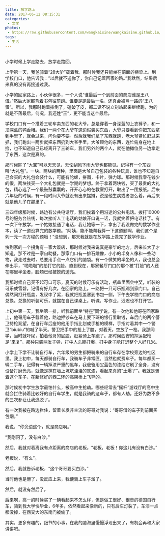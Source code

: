 ```yaml
---
title: 放学路上
date: 2017-06-12 08:15:31
categories:
 - 文学
photos:
 - https://raw.githubusercontent.com/wangkaisine/wangkaisine.github.io/master/gallery/children.jpg
tags:
 - 生活
---
```


<br/>
小学时候上学走路去，放学走路回。

上学第一天，我爸骑着“28大驴”载着我，那时候我还只能坐在前面的横梁上。到学校门口，他告诉我：”以后就不送你了，你自己记着回家的路。”我默然，结果后来真的没有再接送过我。

小学的回家路上，小伙伴很多，一个人说“谁最后一个到前面的商店谁是王八蛋。”然后大家都背着书包往前跑。谁要是跑最后一名，还真会被骂一路的“王八蛋”。所以，我那时跑着摔倒了，磕破了皮，都二话不说立刻站起来继续跑，为的就是不落最后，何况，我还姓“王”，更不能当这个最后。

学校门口有一个推着三轮车卖东西的老大爷，总是穿着一身深蓝的上衣裤子，和一顶深蓝的鸭舌帽。我们一两个在大爷车这边假装买东西，大爷只要看到你把东西拿到手里了，就会过来，问你要不要。然后就我们拿了东西就跑，老大爷紧忙赶过来抓，我们跑出一两步就把东西扔到大爷手里，大爷顾他的东西，连忙俯身在地上捡，也不知道自己已经离开了三轮车，我们另外的两个人，就在他摊位另一边拿走了东西，这次是真的。

那时候除了“大宝”可以天天见，无论刮风下雨大爷也都能见。记得有一个东西叫“大礼包”。一块、两块的两种，里面是大爷自己包装的各种玩具，谁也不知道自己会买的大礼包会装什么，可能有陀螺，拼图，卡片，弹力球。那时候我零花钱少的很，两块钱买一个大礼包就是一学期的梦想。终于拿着两块钱，买了最贵的大礼包，精心选了一个最鼓鼓囊囊的，开开心心的在教室打开，取出了一团报纸。后来六年级的时候，有一段时间大爷就没有出来摆摊，说是他生病或者怎么着，再后来就是他儿子在那里了。

三四年级那时候，路边有公共电话厅，我们挨着个用沿途的公共电话。拨打10000号的服务台热线，每次接听人工电话的姑娘开口说一话，我就笑着把电话挂了。有一次下午放学，一个姑娘接通了电话，我让她等一下，拿出了我没做完的数学作业本，读了一道没算完的数学题。“阿姨，能不能帮我算一下这道题啊，我们这个是列一元一次方程的题哦！”没想到，那天我就是在放学路上做完了数学作业。

快到家的一个拐角有一家大饭店，那时候对我来说真是豪华的地方，后来长大了才知道，那不过是一家自助餐，那家门口有一排石雕像，小小的半身人像和一些动物，我走过去时，总要用手点一点它们的脑袋。有一个微笑的半坐的人，我也总会伸出手，“啪啪啪”的拍打它的脸。直到现在，那家餐厅门口的那个被“打脸”的人还在哪里半坐者，脸颊已经被摸的透亮。

我那时候自己买不起可口可乐，夏天的时候可乐有活动，瓶盖里面会中奖，听装的可乐或雪碧。记得有好几次，在回家的路上，一路把一只可乐瓶踢到家门口。自己偶然间打开瓶盖，发现中了奖，我就把瓶盖塞到书包一侧，下午去学校门口的商店兑换。兑换的听装可乐，就摆在自己课桌上，听课，写作业，迟迟也不打开它。

上初中第一天，我坐第一排，听我前面坐“特座”同学说，有一次他和他哥在回家路上，他哥用车子载着他，路边押钞车在马上要下班的银行里取钱，车后门的两个警卫持枪观望，在自行车后座的他用手指比划成手枪的模样，手指对着其中一个警卫“biubiu”的喊了半天。警卫把手中的抢上了膛，对着天，空放了一枪。我那同学，当时就吓尿，拍着他哥的屁股，赶紧骑上车跑了。那时候西安的押运配枪是“来复”，那种只装两发子弹，打中人头能打爆，打中身子能打退整个人好几米。

小学上下学不让骑自行车，六年级的男生都把骑来的自行车存在学校旁边的社区里。我上初中，每天都骑自行车，我骑车子非常匪，当然也就费车子。每年都买一辆二手车，记得有一辆掉漆严重的黑车，我爸爸用宝蓝色的漆给它刷了全身，没有设备打磨光亮，就像是抹在墙上坑坑洼洼的底漆，看起来真的“土爆了”。我就是骑着这个车子，在新修好的西二环的高架桥上飞奔的。

那时候初中学生放学最怕什么，被高中生抢劫。哪些经常去“摇杆”游戏厅的高中生就会拦住骑着比较好的自行车学生，就是我骑的这车子，都有人劫。还好为数不多的三次都让让我逃脱了。

有一次我被在路边拦住，留着长发非主流的哥哥对我说：“哥哥借的车子到前面买包烟。”

我说，“你旁边这个，就是商店啊。”

“我刚问了，没有白沙。”

然后，我就对着离我有点距离的商店的老板，“老板，老板！你这儿有没有白沙。”

老板说，“有么”。

然后，我就告诉老板，“这个哥哥要买白沙。”

当时他也是懵了，没反应上来，我便骑上车子溜了。

然后，就没有然后了。

后来啊，高一的时候买了一辆看起来不怎么样，但是做工很好、很贵的德国自行车，骑到我大学快毕业，6年多，依然看起来像新的，只有后车灯裂了，车漆一点都没掉，在西交大的东南门被偷了。

其实，更多有趣的，细节的小事，在我的脑海里慢慢浮现出来了，有机会再和大家讲讲吧。

